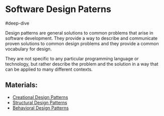 # Software Design Paterns

#deep-dive

Design patterns are general solutions to common problems that arise in software development. They provide a way to describe and communicate proven solutions to common design problems and they provide a common vocabulary for design. 

They are not specific to any particular programming language or technology, but rather describe the problem and the solution in a way that can be applied to many different contexts.

## Materials: 

- [Creational Design Patterns](creational-patterns.md)
- [Structural Design Patterns](structural-patterns.md)
- [Behavioral Design Patterns](behavioral-patterns.md)